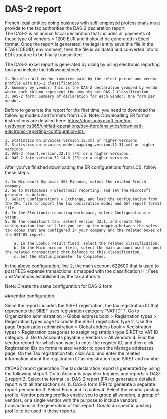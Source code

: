 
# DAS-2 report



French legal entities doing business with self-employed professionals must provide to the tax authorities the DAS-2 declaration report  
The DAS-2 is an annual fiscal declaration that includes all payments of these type of vendors > 1200 EUR  and it should be generated in Excel format. Once the report is generated, the legal entity save this file in the ETAFI (CEGID) environment, then the file is validated and converted into to EDI structure to be finally transmitted.   

The DAS-2 excel report  is generated by using by using electronic reporting tool and include the following sheets:

	1. Details: All vendor invoices paid by the select period and vendor profile with DAS-2 classification
	2. Summary by vendor: This is the DAS-2 declaration grouped by vendor where each column represent the amounts per DAS-2 classification
	3. DAS-2 form: Summary of declaration for each vendor. One form per vendor.


Before to generate the report for the first time, you need to download the following models and formats from LCS. Note: Downloading ER format instructions are detailed here: https://docs.microsoft.com/en-us/dynamics365/unified-operations/dev-itpro/analytics/download-electronic-reporting-configuration-lcs 
	
	1. Statistics on invoices.version.32.xml or higher versions 
	2. Statistics on invoices model mapping.version.32.31.xml or higher versions
	3. DAS-2 report.version.32.14 (FR) or a higher versions. 
	4. DAS-2 form.version.32.14.6 (FR) or a higher versions. 
	

After you've finished downloading the ER configurations from LCS, follow these steps.

	1. In Microsoft Dynamics 365 Finance, select the related French company.
	2. Go to Workspaces > Electronic reporting, and set the Microsoft provider to Active.
	3. Select Configurations > Exchange, and load the configuration from the XML file to import the tax declaration model and GST report format file.
	4. In the Electronic reporting workspace, select Configurations > Setup.
	5. On the Conditions tab, select version 32.1, and create the configuration that will let you set up the mapping between the sales tax codes that are configured in your company and the related boxes of the GST-05 report:

		a. In the Lookup result field, select the related classification.
		b. In the Main account field, select the main account used to post the related transactions that belongs to this classification. 
		c. Set the Status parameter to Completed.


In the above configuration, line 2, the main account 622600 that is used to post FEES expense transactions is mapped with the classification H : Fees and Vacations established by the tax authority. 

Note: Create the same configuration for DAS-2 form

##Vendor configuration

Since the report includes the SIRET registration, the tax registration ID that represents the SIRET uses registration category “VAT ID”
	1. Go to Organization administration > Global address book > Registration types > Registration types page to create the SIRET registration type
	2. Use the page Organization administration > Global address book > Registration types > Registration categories to assign registration type SIRET to VAT ID category.
	3. Go to Accounts payable > Vendors > All vendors 
	4. Find the vendor record for which you want to enter the register ID, and then click Registration IDs on forms related vendor to open the Manage addresses page. On the Tax registration tab, click Add, and enter the related  information about the registration ID as registration type SIRET and number
		

##DAS2 report generation
The tax declaration report is generated by using the following steps
	1. Go to Accounts payable> Inquires and reports > DAS-2 report 
	2. Select the format : 
		a. DAS-2 report (FR) to generate a detailed report with all transactions or;
		b. DAS-2 form (FR) to generate a separate report per vendor
	3. Select From and To dates
	4. Select the vendor posting profile. Vendor posting profiles enable you to group all vendors, a group of vendors, or a single vendor with the purpose to include vendors transactions in the generation of this report. Create an specific posting profile to be used in these reports.
